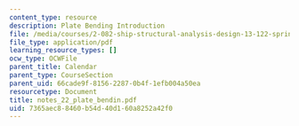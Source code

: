 ```yaml
---
content_type: resource
description: Plate Bending Introduction
file: /media/courses/2-082-ship-structural-analysis-design-13-122-spring-2003/7365aec88460b54d40d160a8252a42f0_notes_22_plate_bendin.pdf
file_type: application/pdf
learning_resource_types: []
ocw_type: OCWFile
parent_title: Calendar
parent_type: CourseSection
parent_uid: 66cade9f-8156-2287-0b4f-1efb004a50ea
resourcetype: Document
title: notes_22_plate_bendin.pdf
uid: 7365aec8-8460-b54d-40d1-60a8252a42f0
---
```

